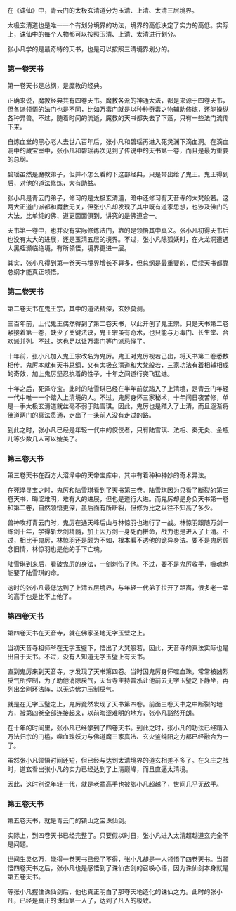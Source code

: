 在《诛仙》中，青云门的太极玄清道分为玉清、上清、太清三层境界。

太极玄清道也是唯一一个有划分境界的功法，境界的高低决定了实力的高低。实际上，诛仙中的每个人物都可以按照玉清、上清、太清进行划分。

张小凡学的是最奇特的天书，也是可以按照三清境界划分的。

### 第一卷天书

第一卷天书是总纲，是魔教的经典。

正确来说，魔教经典共有四卷天书。魔教各派的神通大法，都是来源于四卷天书，但各派领悟的法门也是不同，比如万毒门就是以种种奇毒之物辅助修炼，还能操纵各种异兽。不过，随着时间的流逝，魔教的天书都失去了下落，只有一些法门流传下来。

自炼血堂的黑心老人去世八百年后，张小凡和碧瑶再进入死灵渊下滴血洞。在滴血洞中的藏宝室中，张小凡和碧瑶再次见到了传说中的天书第一卷，而且是最为重要的总纲。

碧瑶虽然是魔教弟子，但并不怎么看的下这部经典，只是带出给了鬼王。鬼王得到后，对他的道法修炼，大有助益。

张小凡是青云门弟子，修习的是太极玄清道，暗中还修习有天音寺的大梵般若。这两大正道门派都和魔教无关，但张小凡却发现了其中既有道家思想，也涉及佛门的大法，比单纯的佛、道更面面俱到，讲究的是佛道合一。

天书第一卷中，也并没有实际修炼法门，靠的是领悟其中真义。张小凡初得天书后也没有太大的进展，还是玉清五层的境界。不过，张小凡除狐妖时，在火龙洞遭遇大黑蛭濒临绝境，有所领悟，境界更进一层。

其实，张小凡得到第一卷天书境界增长不算多，但总纲是最重要的，后续天书都靠总纲才能真正领悟。

### 第二卷天书

第二卷天书在鬼王宗，其中的道法精深，玄妙莫测。

三百年前，上代鬼王偶然得到了第二卷天书，以此开创了鬼王宗。只是天书第二卷紧接着第一卷，缺少了关键法诀，鬼王宗虽有奇术，也只能与万毒门、长生堂、合欢派并列。不过，这也足以让万毒门等门派忌惮了。

十年前，张小凡加入鬼王宗改名为鬼厉。鬼王对鬼厉视若己出，将天书第二卷悉数相传。鬼厉本就有天书总纲，又有太极玄清道和大梵般若，三家功法有着相辅相成的奇效，加上鬼厉坚忍执着的性子，十年之间道行突飞猛进。

十年之后，死泽夺宝。此时的陆雪琪已经在半年前就踏入了上清境，是青云门年轻一代中唯一一个踏入上清境的人。不过，鬼厉身怀三家秘术，十年间日夜苦修，单是一手太极玄清道就丝毫不弱于陆雪琪。因此，鬼厉也是踏入了上清，而且逐渐将佛道两门的真法贯通，走出了一条前人没有走过的路。

到此之时，张小凡已经是年轻一代中的佼佼者，只有陆雪琪、法相、秦无炎、金瓶儿等少数几人可以媲美了。

### 第三卷天书

第三卷天书在西方大沼泽中的天帝宝库中，其中有着种种神妙的奇术异法。

在死泽寻宝之时，鬼厉和陆雪琪看到了天书第三卷。陆雪琪因为只看了断裂的第三卷天书，晦涩难明，难有大的进展，但也是道行大进。而鬼厉却是身负天书第一卷和第二卷，自然领悟更深，虽后面有所断裂，但修为比之以往不知高了多少。

兽神攻打青云门时，鬼厉在通天峰后山与林惊羽也进行了一战。林惊羽跟随万剑一练剑十年，学得斩龙剑精髓，加上因万剑一身死而拼命，战力也是进入了上清。不过，相比于鬼厉，林惊羽还是颇为不如，根本看不透他的诡异身法。要不是鬼厉顾念旧情，林惊羽也是他的手下亡魂。

陆雪琪到来后，看破鬼厉的身法，一剑刺伤了他。不过，要不是鬼厉收手，噬魂也能要了陆雪琪的命。

这时的张小凡最低达到了上清五层境界，与年轻一代弟子拉开了距离，很多老一辈的高手也是比不上他了。

### 第四卷天书

第四卷天书在天音寺，就在佛家圣地无字玉壁之上。

当初天音寺祖师爷在无字玉璧下，悟出了大梵般若。因此，天音寺的真法实际也是出自于天书。不过，没有人知道无字玉璧上有天书。

直到鬼厉来到天音寺，才发现了天书第四卷。当时因鬼厉身怀噬血珠，常常被凶烈戾气所控制，为了助他消除戾气，天音寺主持普泓让他前去无字玉璧之下静坐，再列出金刚环法阵，以无边佛力压制戾气。

就是在无字玉璧之上，鬼厉竟然发现了天书第四卷。前面三卷天书之中断裂的地方，被第四卷全部连接起来，以前晦涩难明的地方，张小凡豁然开朗。

在十年的时间里，张小凡已经学到了四卷天书。到此之时，张小凡的功法已经踏入万法归宗的门槛，噬血珠妖力与佛道魔三家真法、玄火鉴纯阳之力都已经融合为一了。

虽然张小凡领悟时间还短，但已经与达到太清境界的道玄相差不多了。在义庄之战时，道玄看出张小凡的实力已经达到了上清巅峰，而且直逼太清境。

因此，这时别说年轻一代，就是老辈高手也被张小凡超越了，世间几乎无敌手。

### 第五卷天书

第五卷天书，就是青云门的镇山之宝诛仙剑。

实际上，到四卷天书已经完整了。只要假以时日，张小凡进入太清超越道玄完全不是问题。

世间生灵亿万，能得一卷天书已经了不得，张小凡却是一人领悟了四卷天书。当领悟四卷天书之后，张小凡也是感悟到了诛仙古剑的召唤心语，因为诛仙剑本身就是第五卷天书。

等张小凡握住诛仙剑后，他也真正明白了那夺天地造化的诛仙之力。此时的张小凡，已经是真正的诛仙第一人了，达到了凡人的极致。

